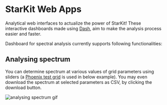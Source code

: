 # StarKit Web Apps

Analytical web interfaces to actualize the power of StarKit! These interactive dashboards made using [Dash](https://github.com/plotly/dash), aim to make the analysis process easier and faster.

Dashboard for spectral analysis currently supports following functionalities:

## Analysing spectrum

You can determine spectrum at various values of grid parameters using sliders (a [Phoenix test grid](https://zenodo.org/record/2557923) is used in below example). You may even download the spectrum at selected parameters as CSV, by clicking the download button.

![analysing spectrum gif](https://drive.google.com/uc?id=1u-wNox3Q54wfbFW_BA9NXcByjpwj6JcL)
